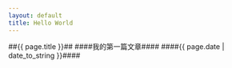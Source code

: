 ```yaml
---
layout: default
title: Hello World
---
```

##{{ page.title }}##
####我的第一篇文章####
####{{ page.date | date_to_string }}####
